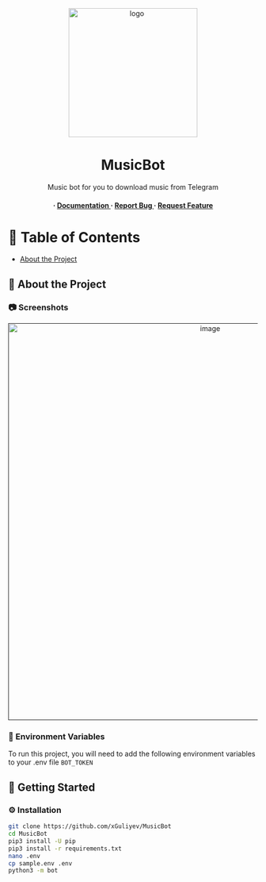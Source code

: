 <div align='center'>

<img src="https://graph.org/file/b10c9f74ff5fa7d58e413.jpg" alt="logo" width="260" />

<h1>MusicBot</h1>
<p>Music bot for you to download music from Telegram</p>

<h4> <span> · </span> <a href="https://github.com/xGuliyev/MusicBot/blob/master/README.md"> Documentation </a> <span> · </span> <a href="https://github.com/xGuliyev/MusicBot/issues"> Report Bug </a> <span> · </span> <a href="https://github.com/xGuliyev/MusicBot/issues"> Request Feature </a> </h4>


</div>

# :notebook_with_decorative_cover: Table of Contents

- [About the Project](#star2-about-the-project)


## :star2: About the Project

### :camera: Screenshots
<div align="center"> <a href=""><img src="https://graph.org/file/9059e5c31c564c162d1a3.jpg" alt='image' width='800'/></a> </div>



### :key: Environment Variables
To run this project, you will need to add the following environment variables to your .env file
`BOT_TOKEN`



## :toolbox: Getting Started

### :gear: Installation

```bash
git clone https://github.com/xGuliyev/MusicBot
cd MusicBot
pip3 install -U pip
pip3 install -r requirements.txt
nano .env
cp sample.env .env
python3 -m bot
```